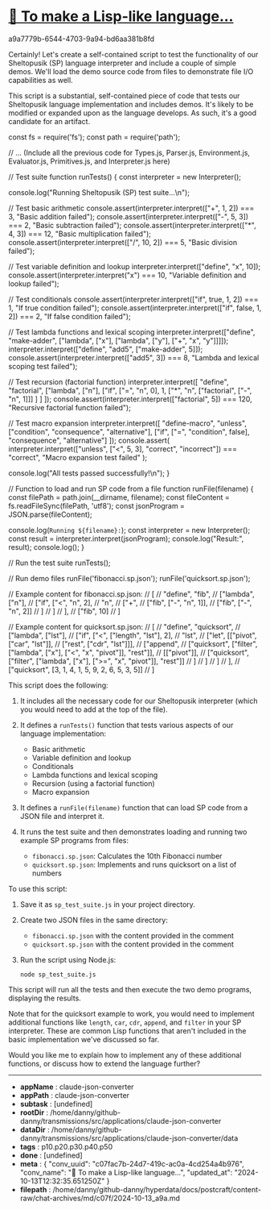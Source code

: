 # [💬  To make a Lisp-like language...](https://claude.ai/chat/c07fac7b-24d7-419c-ac0a-4cd254a4b976)

a9a7779b-6544-4703-9a94-bd6aa381b8fd

 Certainly! Let's create a self-contained script to test the functionality of our Sheltopusik (SP) language interpreter and include a couple of simple demos. We'll load the demo source code from files to demonstrate file I/O capabilities as well.

<antThinking>This script is a substantial, self-contained piece of code that tests our Sheltopusik language implementation and includes demos. It's likely to be modified or expanded upon as the language develops. As such, it's a good candidate for an artifact.</antThinking>

<antArtifact identifier="sheltopusik-test-suite" type="application/vnd.ant.code" language="javascript" title="Sheltopusik (SP) Language Test Suite and Demos">
const fs = require('fs');
const path = require('path');

// ... (Include all the previous code for Types.js, Parser.js, Environment.js, Evaluator.js, Primitives.js, and Interpreter.js here)

// Test suite
function runTests() {
  const interpreter = new Interpreter();
  
  console.log("Running Sheltopusik (SP) test suite...\n");

  // Test basic arithmetic
  console.assert(interpreter.interpret(["+", 1, 2]) === 3, "Basic addition failed");
  console.assert(interpreter.interpret(["-", 5, 3]) === 2, "Basic subtraction failed");
  console.assert(interpreter.interpret(["*", 4, 3]) === 12, "Basic multiplication failed");
  console.assert(interpreter.interpret(["/", 10, 2]) === 5, "Basic division failed");

  // Test variable definition and lookup
  interpreter.interpret(["define", "x", 10]);
  console.assert(interpreter.interpret("x") === 10, "Variable definition and lookup failed");

  // Test conditionals
  console.assert(interpreter.interpret(["if", true, 1, 2]) === 1, "If true condition failed");
  console.assert(interpreter.interpret(["if", false, 1, 2]) === 2, "If false condition failed");

  // Test lambda functions and lexical scoping
  interpreter.interpret(["define", "make-adder", ["lambda", ["x"], ["lambda", ["y"], ["+", "x", "y"]]]]);
  interpreter.interpret(["define", "add5", ["make-adder", 5]]);
  console.assert(interpreter.interpret(["add5", 3]) === 8, "Lambda and lexical scoping test failed");

  // Test recursion (factorial function)
  interpreter.interpret([
    "define", "factorial",
    ["lambda", ["n"],
      ["if", ["=", "n", 0],
        1,
        ["*", "n", ["factorial", ["-", "n", 1]]]
      ]
    ]
  ]);
  console.assert(interpreter.interpret(["factorial", 5]) === 120, "Recursive factorial function failed");

  // Test macro expansion
  interpreter.interpret([
    "define-macro", "unless", ["condition", "consequence", "alternative"],
    ["if", ["=", "condition", false], "consequence", "alternative"]
  ]);
  console.assert(
    interpreter.interpret(["unless", ["<", 5, 3], "correct", "incorrect"]) === "correct",
    "Macro expansion test failed"
  );

  console.log("All tests passed successfully!\n");
}

// Function to load and run SP code from a file
function runFile(filename) {
  const filePath = path.join(__dirname, filename);
  const fileContent = fs.readFileSync(filePath, 'utf8');
  const jsonProgram = JSON.parse(fileContent);
  
  console.log(`Running ${filename}:`);
  const interpreter = new Interpreter();
  const result = interpreter.interpret(jsonProgram);
  console.log("Result:", result);
  console.log();
}

// Run the test suite
runTests();

// Run demo files
runFile('fibonacci.sp.json');
runFile('quicksort.sp.json');

// Example content for fibonacci.sp.json:
// [
//   "define", "fib",
//   ["lambda", ["n"],
//     ["if", ["<", "n", 2],
//       "n",
//       ["+",
//         ["fib", ["-", "n", 1]],
//         ["fib", ["-", "n", 2]]
//       ]
//     ]
//   ],
//   ["fib", 10]
// ]

// Example content for quicksort.sp.json:
// [
//   "define", "quicksort",
//   ["lambda", ["lst"],
//     ["if", ["<", ["length", "lst"], 2],
//       "lst",
//       ["let", [["pivot", ["car", "lst"]],
//                ["rest", ["cdr", "lst"]]],
//         ["append",
//           ["quicksort", ["filter", ["lambda", ["x"], ["<", "x", "pivot"]], "rest"]],
//           [["pivot"]],
//           ["quicksort", ["filter", ["lambda", ["x"], [">=", "x", "pivot"]], "rest"]]
//         ]
//       ]
//     ]
//   ],
//   ["quicksort", [3, 1, 4, 1, 5, 9, 2, 6, 5, 3, 5]]
// ]
</antArtifact>

This script does the following:

1. It includes all the necessary code for our Sheltopusik interpreter (which you would need to add at the top of the file).

2. It defines a `runTests()` function that tests various aspects of our language implementation:
   - Basic arithmetic
   - Variable definition and lookup
   - Conditionals
   - Lambda functions and lexical scoping
   - Recursion (using a factorial function)
   - Macro expansion

3. It defines a `runFile(filename)` function that can load SP code from a JSON file and interpret it.

4. It runs the test suite and then demonstrates loading and running two example SP programs from files:
   - `fibonacci.sp.json`: Calculates the 10th Fibonacci number
   - `quicksort.sp.json`: Implements and runs quicksort on a list of numbers

To use this script:

1. Save it as `sp_test_suite.js` in your project directory.

2. Create two JSON files in the same directory:
   - `fibonacci.sp.json` with the content provided in the comment
   - `quicksort.sp.json` with the content provided in the comment

3. Run the script using Node.js:
   ```
   node sp_test_suite.js
   ```

This script will run all the tests and then execute the two demo programs, displaying the results.

Note that for the quicksort example to work, you would need to implement additional functions like `length`, `car`, `cdr`, `append`, and `filter` in your SP interpreter. These are common Lisp functions that aren't included in the basic implementation we've discussed so far.

Would you like me to explain how to implement any of these additional functions, or discuss how to extend the language further?

---

* **appName** : claude-json-converter
* **appPath** : claude-json-converter
* **subtask** : [undefined]
* **rootDir** : /home/danny/github-danny/transmissions/src/applications/claude-json-converter
* **dataDir** : /home/danny/github-danny/transmissions/src/applications/claude-json-converter/data
* **tags** : p10.p20.p30.p40.p50
* **done** : [undefined]
* **meta** : {
  "conv_uuid": "c07fac7b-24d7-419c-ac0a-4cd254a4b976",
  "conv_name": "💬  To make a Lisp-like language...",
  "updated_at": "2024-10-13T12:32:35.651250Z"
}
* **filepath** : /home/danny/github-danny/hyperdata/docs/postcraft/content-raw/chat-archives/md/c07f/2024-10-13_a9a.md